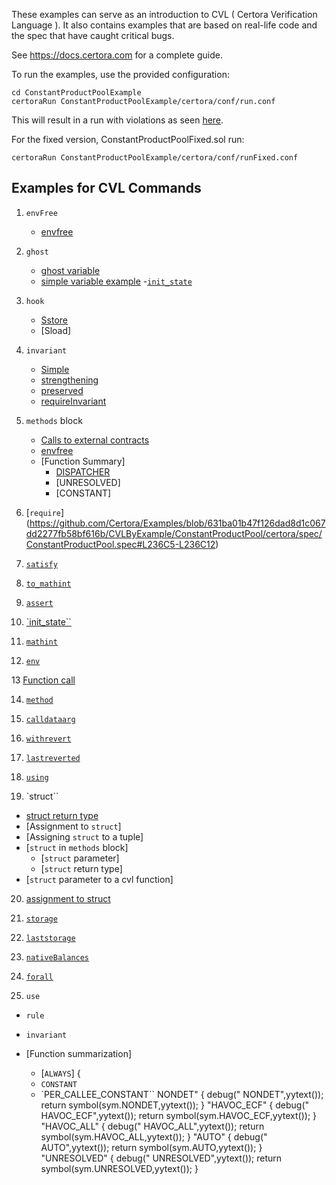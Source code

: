 

These examples can serve as an introduction to CVL ( Certora Verification Language ).
It also contains examples that are based on real-life code and the spec that have caught critical bugs.

See https://docs.certora.com for a complete guide. 


To run the examples, use the provided configuration: 
```
cd ConstantProductPoolExample 
certoraRun ConstantProductPoolExample/certora/conf/run.conf 
```

This will result in a run with violations as seen [here](https://prover.certora.com/output/40726/b2c63e002e864e9d94b6ee03bf49cef0?anonymousKey=b8b428b78410796d656109f8f2b6436202e139f5).

For the fixed version, ConstantProductPoolFixed.sol run:
```
certoraRun ConstantProductPoolExample/certora/conf/runFixed.conf 
```

## Examples for CVL Commands
1. `envFree` 
   - [envfree](https://github.com/Certora/Examples/tree/master/CVLByExample/ERC20#:~:text=ERC20.spec%20as-,envfree,-but%20it%20refers)

2. `ghost`
   - [ghost variable](https://docs.certora.com/en/latest/docs/confluence/anatomy/definitions.html?highlight=ghost#basic-definitions )
   - [simple variable example](https://github.com/Certora/Examples/blob/2d729bcc944a776d94676a86044163fb545df28e/CVLByExample/ERC20/certora/spec/ERC20.spec#L115)
   -[`init_state`](https://github.com/Certora/Examples/blob/631ba01b47f126dad8d1c067dd2277fb58bf616b/CVLByExample/ConstantProductPool/certora/spec/ConstantProductPool.spec#L207C2-L207C12)

3. `hook`
   - [Sstore](https://github.com/Certora/Examples/blob/master/CVLByExample/ERC20/certora/specs/ERC20.spec)
   - [Sload]

4. `invariant`
   - [Simple](https://github.com/Certora/Examples/blob/5d7145a760e6b1a3aba692ae556aa078adc88cf4/CVLByExample/BallGame/certora/specs/BallGameCorrect.spec#L7C1-L7C40)
    - [strengthening](https://github.com/Certora/Examples/blob/5d7145a760e6b1a3aba692ae556aa078adc88cf4/CVLByExample/ERC20/certora/specs/ERC20.spec)
    - [preserved](https://github.com/Certora/Examples/blob/master/CVLByExample/ERC20)
    - [requireInvariant](https://github.com/Certora/Examples/blob/631ba01b47f126dad8d1c067dd2277fb58bf616b/CVLByExample/ConstantProductPool/certora/spec/ConstantProductPool.spec#L178C5-L178C21)

5. `methods` block 
   - [Calls to external contracts](https://github.com/Certora/Examples/blob/631ba01b47f126dad8d1c067dd2277fb58bf616b/CVLByExample/ConstantProductPool/certora/spec/ConstantProductPool.spec#L29C14-L29C31)
   - [envfree](https://github.com/Certora/Examples/tree/master/CVLByExample/ERC20#:~:text=ERC20.spec%20as-,envfree,-but%20it%20refers)
   - [Function Summary]
     - [DISPATCHER](https://github.com/Certora/Examples/blob/631ba01b47f126dad8d1c067dd2277fb58bf616b/CVLByExample/ConstantProductPool/certora/spec/ConstantProductPool.spec#L36C4-L36C4)
     - [UNRESOLVED]
     - [CONSTANT]
      

6. [`require`] (https://github.com/Certora/Examples/blob/631ba01b47f126dad8d1c067dd2277fb58bf616b/CVLByExample/ConstantProductPool/certora/spec/ConstantProductPool.spec#L236C5-L236C12)

7. [`satisfy`](https://github.com/Certora/Examples/blob/631ba01b47f126dad8d1c067dd2277fb58bf616b/CVLByExample/ConstantProductPool/certora/spec/ConstantProductPool.spec#L243C5-L243C12)

8. [`to_mathint`](https://github.com/Certora/Examples/blob/631ba01b47f126dad8d1c067dd2277fb58bf616b/CVLByExample/ConstantProductPool/certora/spec/ConstantProductPool.spec#L75C5-L75C12)

9. [`assert`](https://github.com/Certora/Examples/blob/631ba01b47f126dad8d1c067dd2277fb58bf616b/CVLByExample/ConstantProductPool/certora/spec/ConstantProductPool.spec#L75C5-L75C12)

10. [`init_state``](https://github.com/Certora/Examples/blob/631ba01b47f126dad8d1c067dd2277fb58bf616b/CVLByExample/ConstantProductPool/certora/spec/ConstantProductPool.spec#L207C2-L207C12)

11. [`mathint`](https://github.com/Certora/Examples/blob/631ba01b47f126dad8d1c067dd2277fb58bf616b/CVLByExample/ERC20/certora/specs/ERC20Fixed.spec#L27C5-L27C12)

12. [`env`](https://github.com/Certora/Examples/blob/631ba01b47f126dad8d1c067dd2277fb58bf616b/CVLByExample/ERC20/certora/specs/ERC20Fixed.spec#L19C5-L19C8)

13 [Function call](https://github.com/Certora/Examples/blob/631ba01b47f126dad8d1c067dd2277fb58bf616b/CVLByExample/ERC20/certora/specs/ERC20Fixed.spec#L117C3-L117C13)

14. [`method`](https://github.com/Certora/Examples/blob/631ba01b47f126dad8d1c067dd2277fb58bf616b/CVLByExample/ERC20/certora/specs/ERC20Fixed.spec#L116C3-L116C9)

15. [`calldataarg`](https://github.com/Certora/Examples/blob/631ba01b47f126dad8d1c067dd2277fb58bf616b/CVLByExample/ERC20/certora/specs/ERC20Fixed.spec#L115C3-L115C14)

16. [`withrevert`](https://github.com/Certora/Examples/blob/be53640d5698afc1589ba0a2bd662d8c1512b69f/CVLByExample/structs/BankAccounts/certora/specs/Bank.spec#L94C5-L94C24)

17. [`lastreverted`](https://github.com/Certora/Examples/blob/master/CVLByExample/ERC20/certora/specs/ERC20Fixed.spec)

18. [`using`](https://github.com/Certora/Examples/blob/sitvanit/struct-examples/CVLByExample/LiquidityPool/certora/specs/pool_link.spec)

19. `struct``
- [struct return type](https://github.com/Certora/Examples/blob/be53640d5698afc1589ba0a2bd662d8c1512b69f/CVLByExample/structs/BankAccounts/certora/specs/Bank.spec#L17C5-L17C84)
- [Assignment to `struct`]
- [Assigning `struct` to a tuple]
- [`struct` in `methods` block]
   - [`struct` parameter]
   - [`struct` return type]
- [`struct` parameter to a cvl function]

20. [assignment to struct](https://github.com/Certora/Examples/blob/be53640d5698afc1589ba0a2bd662d8c1512b69f/CVLByExample/structs/BankAccounts/certora/specs/Bank.spec#L59C5-L59C41)

21. [`storage`](https://github.com/Certora/Examples/blob/be53640d5698afc1589ba0a2bd662d8c1512b69f/CVLByExample/structs/BankAccounts/certora/specs/Bank.spec#L95C5-L95C13)

22. [`laststorage`](https://github.com/Certora/Examples/blob/be53640d5698afc1589ba0a2bd662d8c1512b69f/CVLByExample/structs/BankAccounts/certora/specs/Bank.spec#L112C23-L112C35)

23. [`nativeBalances`](https://github.com/Certora/Examples/blob/be53640d5698afc1589ba0a2bd662d8c1512b69f/CVLByExample/NativeBalances/certora/specs/Auction.spec#L15C29-L15C43)

24. [`forall`](https://github.com/Certora/Examples/blob/be53640d5698afc1589ba0a2bd662d8c1512b69f/CVLByExample/QuantifierExamples/DoublyLinkedList/certora/spec/dll-linkedcorrectly.spec#L13C22-L13C28)

25. `use`
   - `rule`
   - `invariant`

- [Function summarization]
   - [`ALWAYS`] {
   - `CONSTANT`
   - `PER_CALLEE_CONSTANT``
 NONDET" {
    debug(" NONDET",yytext());
    return symbol(sym.NONDET,yytext());
}
<YYINITIAL> "HAVOC_ECF" {
    debug(" HAVOC_ECF",yytext());
    return symbol(sym.HAVOC_ECF,yytext());
}
<YYINITIAL> "HAVOC_ALL" {
    debug(" HAVOC_ALL",yytext());
    return symbol(sym.HAVOC_ALL,yytext());
}
<YYINITIAL> "AUTO" {
    debug(" AUTO",yytext());
    return symbol(sym.AUTO,yytext());
}
<YYINITIAL> "UNRESOLVED" {
    debug(" UNRESOLVED",yytext());
    return symbol(sym.UNRESOLVED,yytext());
}






